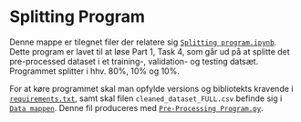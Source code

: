 # Splitting Program

Denne mappe er tilegnet filer der relatere sig [``Splitting program.ipynb``](https://github.com/Kqr508/GDS-Fake-News-Project/blob/main/Splitting%20Program/Splitting%20Development.ipynb). 
Dette program er lavet til at løse Part 1, Task 4, som går ud på at splitte det pre-processed dataset i et training-, validation- og testing datsæt. Programmet splitter i hhv. 80%, 10% og 10%.

For at køre programmet skal man opfylde versions og bibliotekts kravende i [``requirements.txt``](https://github.com/Kqr508/GDS-Fake-News-Project/blob/main/Splitting%20Program/requirements.txt),
samt skal filen ``cleaned_dataset_FULL.csv`` befinde sig i [``Data mappen``](https://github.com/Kqr508/GDS-Fake-News-Project/tree/main/Data). 
Denne fil produceres med [``Pre-Processing Program.py``](https://github.com/Kqr508/GDS-Fake-News-Project/blob/main/Cleaning%20Program/Pre-Processing%20Program.py).

